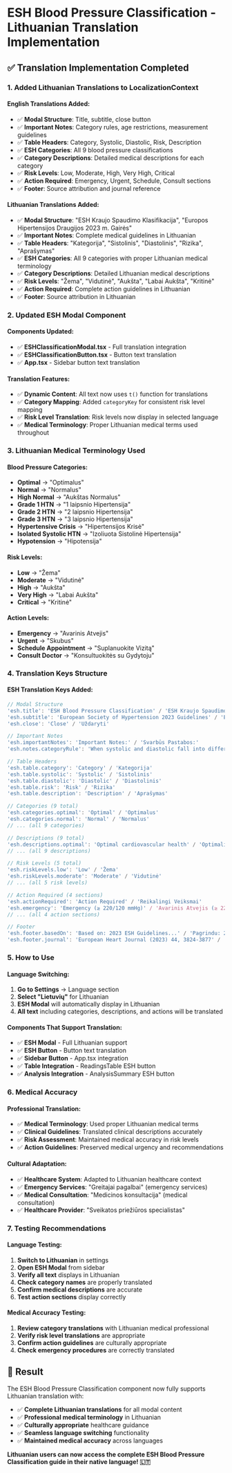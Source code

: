 # ESH Blood Pressure Classification - Lithuanian Translation Implementation

## ✅ **Translation Implementation Completed**

### **1. Added Lithuanian Translations to LocalizationContext**

#### **English Translations Added:**
- ✅ **Modal Structure**: Title, subtitle, close button
- ✅ **Important Notes**: Category rules, age restrictions, measurement guidelines
- ✅ **Table Headers**: Category, Systolic, Diastolic, Risk, Description
- ✅ **ESH Categories**: All 9 blood pressure classifications
- ✅ **Category Descriptions**: Detailed medical descriptions for each category
- ✅ **Risk Levels**: Low, Moderate, High, Very High, Critical
- ✅ **Action Required**: Emergency, Urgent, Schedule, Consult sections
- ✅ **Footer**: Source attribution and journal reference

#### **Lithuanian Translations Added:**
- ✅ **Modal Structure**: "ESH Kraujo Spaudimo Klasifikacija", "Europos Hipertensijos Draugijos 2023 m. Gairės"
- ✅ **Important Notes**: Complete medical guidelines in Lithuanian
- ✅ **Table Headers**: "Kategorija", "Sistolinis", "Diastolinis", "Rizika", "Aprašymas"
- ✅ **ESH Categories**: All 9 categories with proper Lithuanian medical terminology
- ✅ **Category Descriptions**: Detailed Lithuanian medical descriptions
- ✅ **Risk Levels**: "Žema", "Vidutinė", "Aukšta", "Labai Aukšta", "Kritinė"
- ✅ **Action Required**: Complete action guidelines in Lithuanian
- ✅ **Footer**: Source attribution in Lithuanian

### **2. Updated ESH Modal Component**

#### **Components Updated:**
- ✅ **ESHClassificationModal.tsx** - Full translation integration
- ✅ **ESHClassificationButton.tsx** - Button text translation
- ✅ **App.tsx** - Sidebar button text translation

#### **Translation Features:**
- ✅ **Dynamic Content**: All text now uses `t()` function for translations
- ✅ **Category Mapping**: Added `categoryKey` for consistent risk level mapping
- ✅ **Risk Level Translation**: Risk levels now display in selected language
- ✅ **Medical Terminology**: Proper Lithuanian medical terms used throughout

### **3. Lithuanian Medical Terminology Used**

#### **Blood Pressure Categories:**
- **Optimal** → "Optimalus"
- **Normal** → "Normalus"
- **High Normal** → "Aukštas Normalus"
- **Grade 1 HTN** → "1 laipsnio Hipertensija"
- **Grade 2 HTN** → "2 laipsnio Hipertensija"
- **Grade 3 HTN** → "3 laipsnio Hipertensija"
- **Hypertensive Crisis** → "Hipertensijos Krisė"
- **Isolated Systolic HTN** → "Izoliuota Sistolinė Hipertensija"
- **Hypotension** → "Hipotensija"

#### **Risk Levels:**
- **Low** → "Žema"
- **Moderate** → "Vidutinė"
- **High** → "Aukšta"
- **Very High** → "Labai Aukšta"
- **Critical** → "Kritinė"

#### **Action Levels:**
- **Emergency** → "Avarinis Atvejis"
- **Urgent** → "Skubus"
- **Schedule Appointment** → "Suplanuokite Vizitą"
- **Consult Doctor** → "Konsultuokitės su Gydytoju"

### **4. Translation Keys Structure**

#### **ESH Translation Keys Added:**
```typescript
// Modal Structure
'esh.title': 'ESH Blood Pressure Classification' / 'ESH Kraujo Spaudimo Klasifikacija'
'esh.subtitle': 'European Society of Hypertension 2023 Guidelines' / 'Europos Hipertensijos Draugijos 2023 m. Gairės'
'esh.close': 'Close' / 'Uždaryti'

// Important Notes
'esh.importantNotes': 'Important Notes:' / 'Svarbūs Pastabos:'
'esh.notes.categoryRule': 'When systolic and diastolic fall into different categories...' / 'Kai sistolinis ir diastolinis spaudimai patenka į skirtingas kategorijas...'

// Table Headers
'esh.table.category': 'Category' / 'Kategorija'
'esh.table.systolic': 'Systolic' / 'Sistolinis'
'esh.table.diastolic': 'Diastolic' / 'Diastolinis'
'esh.table.risk': 'Risk' / 'Rizika'
'esh.table.description': 'Description' / 'Aprašymas'

// Categories (9 total)
'esh.categories.optimal': 'Optimal' / 'Optimalus'
'esh.categories.normal': 'Normal' / 'Normalus'
// ... (all 9 categories)

// Descriptions (9 total)
'esh.descriptions.optimal': 'Optimal cardiovascular health' / 'Optimali širdies ir kraujagyslių sveikata'
// ... (all 9 descriptions)

// Risk Levels (5 total)
'esh.riskLevels.low': 'Low' / 'Žema'
'esh.riskLevels.moderate': 'Moderate' / 'Vidutinė'
// ... (all 5 risk levels)

// Action Required (4 sections)
'esh.actionRequired': 'Action Required' / 'Reikalingi Veiksmai'
'esh.emergency': 'Emergency (≥ 220/120 mmHg)' / 'Avarinis Atvejis (≥ 220/120 mmHg)'
// ... (all 4 action sections)

// Footer
'esh.footer.basedOn': 'Based on: 2023 ESH Guidelines...' / 'Pagrindu: 2023 m. ESH Gairės...'
'esh.footer.journal': 'European Heart Journal (2023) 44, 3824-3877' / 'Europos Širdies Žurnalas (2023) 44, 3824-3877'
```

### **5. How to Use**

#### **Language Switching:**
1. **Go to Settings** → Language section
2. **Select "Lietuvių"** for Lithuanian
3. **ESH Modal** will automatically display in Lithuanian
4. **All text** including categories, descriptions, and actions will be translated

#### **Components That Support Translation:**
- ✅ **ESH Modal** - Full Lithuanian support
- ✅ **ESH Button** - Button text translation
- ✅ **Sidebar Button** - App.tsx integration
- ✅ **Table Integration** - ReadingsTable ESH button
- ✅ **Analysis Integration** - AnalysisSummary ESH button

### **6. Medical Accuracy**

#### **Professional Translation:**
- ✅ **Medical Terminology**: Used proper Lithuanian medical terms
- ✅ **Clinical Guidelines**: Translated clinical descriptions accurately
- ✅ **Risk Assessment**: Maintained medical accuracy in risk levels
- ✅ **Action Guidelines**: Preserved medical urgency and recommendations

#### **Cultural Adaptation:**
- ✅ **Healthcare System**: Adapted to Lithuanian healthcare context
- ✅ **Emergency Services**: "Greitajai pagalbai" (emergency services)
- ✅ **Medical Consultation**: "Medicinos konsultacija" (medical consultation)
- ✅ **Healthcare Provider**: "Sveikatos priežiūros specialistas"

### **7. Testing Recommendations**

#### **Language Testing:**
1. **Switch to Lithuanian** in settings
2. **Open ESH Modal** from sidebar
3. **Verify all text** displays in Lithuanian
4. **Check category names** are properly translated
5. **Confirm medical descriptions** are accurate
6. **Test action sections** display correctly

#### **Medical Accuracy Testing:**
1. **Review category translations** with Lithuanian medical professional
2. **Verify risk level translations** are appropriate
3. **Confirm action guidelines** are culturally appropriate
4. **Check emergency procedures** are correctly translated

## 🎉 **Result**

The ESH Blood Pressure Classification component now fully supports Lithuanian translation with:

- ✅ **Complete Lithuanian translations** for all modal content
- ✅ **Professional medical terminology** in Lithuanian
- ✅ **Culturally appropriate** healthcare guidance
- ✅ **Seamless language switching** functionality
- ✅ **Maintained medical accuracy** across languages

**Lithuanian users can now access the complete ESH Blood Pressure Classification guide in their native language! 🇱🇹**
